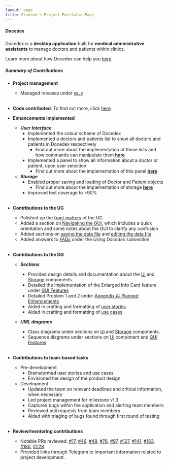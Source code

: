 ```yaml
---
layout: page
title: Praveen's Project Portfolio Page
---
```


##### Docedex

Docedex is a **desktop application** built for **medical administrative assistants**
to manage doctors and patients within clinics.

Learn more about how Docedex can help you [here](../UserGuide.md)

##### Summary of Contributions

- **Project management**
  - Managed releases under **[`v1.3`](https://github.com/AY2223S2-CS2103T-F12-1/tp/releases/tag/v1.3.4)**
<br><br>
- **Code contributed**: To find out more, click [here](https://nus-cs2103-ay2223s2.github.io/tp-dashboard/?search=praveenkrishna0512&breakdown=true&sort=groupTitle&sortWithin=title&since=2023-02-17&timeframe=commit&mergegroup=&groupSelect=groupByRepos&checkedFileTypes=docs~functional-code~test-code~other).

- **Enhancements implemented**
  - ***User Interface***
    - Implemented the colour scheme of Docedex
    - Implemented a doctors and patients list to show all doctors and patients in Docedex respectively
      - Find out more about the implementation of these lists and how commands can manipulate them **[here](../DeveloperGuide.md#contact-display)**
    - Implemented a panel to show all information about a doctor or patient, upon user selection
      - Find out more about the implementation of this panel **[here](../DeveloperGuide.md#enlarged-info-card-feature)**
  - ***Storage***
    - Enabled proper saving and loading of Doctor and Patient objects
      - Find out more about the implementation of storage **[here](../DeveloperGuide.md#storage-component)**
    - Improved test coverage to >90%
<br><br>
- **Contributions to the UG**
  - Polished up the [front matters](../UserGuide.md#welcome-to-docedex) of the UG
  - Added a section on [Navigating the GUI](../UserGuide.md#navigating-the-graphical-user-interface-gui),
    which includes a quick orientation and some notes about the GUI to clarify any confusion
  - Added sections on [saving the data file](../UserGuide.md#saving-the-data)
    and [editing the data file](../UserGuide.md#editing-the-data-file)
  - Added answers to [FAQs](../UserGuide.md#faq) under the *Using Docedex* subsection
<br><br>
- **Contributions to the DG**
  - ***Sections***
    - Provided design details and documentation about the [Ui](../DeveloperGuide.md#ui-component)
    and [Storage](../DeveloperGuide.md#storage-component) components.
    - Detailed the implementation of the Enlarged Info Card feature
    under [GUI Features](../DeveloperGuide.md#gui-features)
    - Detailed Problem 1 and 2 under [Appendix A: Planned Enhancements](../DeveloperGuide.md#appendix-a-planned-enhancements)
    - Aided in crafting and formatting of [user stories](../DeveloperGuide.md#appendix-c-user-stories)
    - Aided in crafting and formatting of [use cases](../DeveloperGuide.md#appendix-d-use-cases)

  - ***UML diagrams***
    - Class diagrams under sections on [Ui](../DeveloperGuide.md#ui-component)
      and [Storage](../DeveloperGuide.md#storage-component) components.
    - Sequence diagrams under sections on [Ui](../DeveloperGuide.md#ui-component) component
    and [GUI Features](../DeveloperGuide.md#gui-features)
<br><br>
- **Contributions to team-based tasks**
  - Pre-development
    - Brainstormed user stories and use cases
    - Envisioned the design of the product design
  - Development
    - Updated the team on relevant deadlines and critical information, when necessary
    - Led project management for milestone v1.3
    - Captured bugs within the application and alerting team members
    - Reviewed pull requests from team members
    - Aided with triaging of bugs found through first round of testing
<br><br>
- **Review/mentoring contributions**
  - Notable PRs reviewed:
    [#17](https://github.com/AY2223S2-CS2103T-F12-1/tp/pull/17),
    [#46](https://github.com/AY2223S2-CS2103T-F12-1/tp/pull/46),
    [#48](https://github.com/AY2223S2-CS2103T-F12-1/tp/pull/48),
    [#76](https://github.com/AY2223S2-CS2103T-F12-1/tp/pull/76),
    [#97](https://github.com/AY2223S2-CS2103T-F12-1/tp/pull/97),
    [#127](https://github.com/AY2223S2-CS2103T-F12-1/tp/pull/127),
    [#141](https://github.com/AY2223S2-CS2103T-F12-1/tp/pull/141),
    [#163](https://github.com/AY2223S2-CS2103T-F12-1/tp/pull/163),
    [#180](https://github.com/AY2223S2-CS2103T-F12-1/tp/pull/180),
    [#228](https://github.com/AY2223S2-CS2103T-F12-1/tp/pull/228)
  - Provided links through Telegram to important information related to
      project development.

